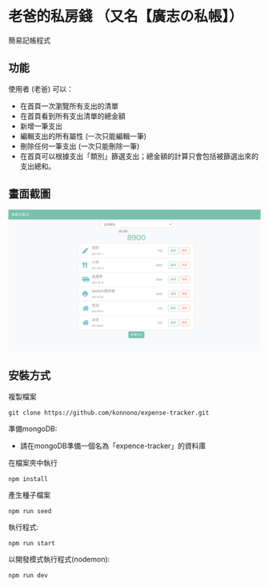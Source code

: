 # 老爸的私房錢 （又名【廣志の私帳】）
簡易記帳程式

## 功能
使用者 (老爸) 可以：

- 在首頁一次瀏覽所有支出的清單
- 在首頁看到所有支出清單的總金額
- 新增一筆支出
- 編輯支出的所有屬性 (一次只能編輯一筆)
- 刪除任何一筆支出 (一次只能刪除一筆)
- 在首頁可以根據支出「類別」篩選支出；總金額的計算只會包括被篩選出來的支出總和。

## 畫面截圖
![首頁](https://github.com/konnono/expense-tracker/blob/main/cover_page.png) 

## 安裝方式
複製檔案
```
git clone https://github.com/konnono/expense-tracker.git
```

準備mongoDB:
- 請在mongoDB準備一個名為「expence-tracker」的資料庫

在檔案夾中執行
```
npm install
```

產生種子檔案
```
npm run seed
```

執行程式:
```
npm run start
```

以開發模式執行程式(nodemon):
```
npm run dev
```
